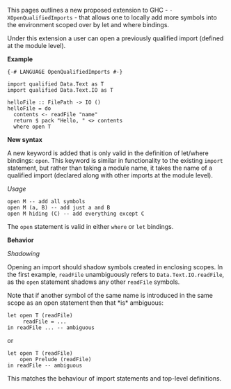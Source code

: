 
This pages outlines a new proposed extension to GHC - `-XOpenQualifiedImports` - that allows one to locally add more symbols into the environment scoped over by let and where bindings.



Under this extension a user can open a previously qualified import (defined at the module level).



**Example**


```wiki
{-# LANGUAGE OpenQualifiedImports #-} 

import qualified Data.Text as T
import qualified Data.Text.IO as T

helloFile :: FilePath -> IO ()
helloFile = do
  contents <- readFile "name"
  return $ pack "Hello, " <> contents
  where open T
```


**New syntax**



A new keyword is added that is only valid in the definition of let/where bindings: `open`. This keyword is similar in functionality to the existing `import` statement, but rather than taking a module name, it takes the name of a qualified import (declared along with other imports at the module level).



*Usage*


```wiki
open M -- add all symbols
open M (a, B) -- add just a and B
open M hiding (C) -- add everything except C
```


The `open` statement is valid in either `where` or `let` bindings.



**Behavior**



*Shadowing*



Opening an import should shadow symbols created in enclosing scopes. In the first example, `readFile` unambiguously refers to `Data.Text.IO.readFile`, as the `open` statement shadows any other `readFile` symbols.



Note that if another symbol of the same name is introduced in the same scope as an open statement then that \*is\* ambiguous:


```wiki
let open T (readFile)
     readFile = ...
in readFile ... -- ambiguous
```


or


```wiki
let open T (readFile)
    open Prelude (readFile)
in readFile -- ambiguous
```


This matches the behaviour of import statements and top-level definitions.


